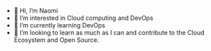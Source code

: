 - 👋 Hi, I’m Naomi
- 👀 I’m interested in Cloud computing and DevOps
- 🌱 I’m currently learning DevOps
- 💞️ I’m looking to learn as much as I can and contribute to the Cloud Ecosystem and Open Source.



